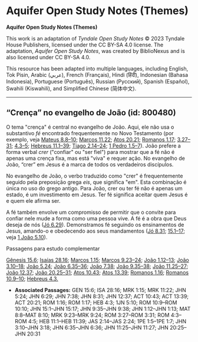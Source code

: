 # Aquifer Open Study Notes (Themes)

**Aquifer Open Study Notes (Themes)**

This work is an adaptation of *Tyndale Open Study Notes* © 2023 Tyndale House Publishers, licensed under the CC BY\-SA 4\.0 license. The adaptation, *Aquifer Open Study Notes*, was created by BiblioNexus and is also licensed under CC BY\-SA 4\.0\.

This resource has been adapted into multiple languages, including English, Tok Pisin, Arabic (عربي), French (Français), Hindi (हिंदी), Indonesian (Bahasa Indonesia), Portuguese (Português), Russian (Русский), Spanish (Español), Swahili (Kiswahili), and Simplified Chinese (简体中文).



--------------------------------

## “Crença” no evangelho de João (id: 800480)

O tema "crença" é central no evangelho de João. Aqui, ele não usa o substantivo *fé* encontrado frequentemente no Novo Testamento (por exemplo, veja [Mateus 8\.8–10](https://ref.ly/Matt8:8-Matt8:10); [Marcos 11\.22](https://ref.ly/Mark11:22); [Atos 20\.21](https://ref.ly/Acts20:21); [Romanos 1\.17](https://ref.ly/Rom1:17); [3\.27–31](https://ref.ly/Rom3:27-Rom3:31); [4\.3–5](https://ref.ly/Rom4:3-Rom4:5); [Hebreus 11\.1–39](https://ref.ly/Heb11:1-Heb11:39); [Tiago 2\.14–24](https://ref.ly/Jas2:14-Jas2:24); [1 Pedro 1\.5–7](https://ref.ly/1Pet1:5-1Pet1:7)). João prefere a forma verbal *crer* ("confiar" ou "ser fiel") para mostrar que a fé não é apenas uma crença fixa, mas está "viva" e requer ação. No evangelho de João, “crer” em Jesus é a marca de todos os verdadeiros discípulos.

No evangelho de João, o verbo traduzido como "crer" é frequentemente seguido pela preposição grega *eis*, que significa "em". Esta combinação é única no uso do grego antigo. Para João, crer ou ter fé não é apenas um estado, é um investimento em Jesus. Ter fé significa aceitar quem Jesus é e quem ele afirma ser.

A fé também envolve um compromisso de permitir que o convite para confiar nele mude a forma como uma pessoa vive. A fé é a obra que Deus deseja de nós ([Jó 6\.29](https://ref.ly/John6:29)). Demonstramos fé seguindo os ensinamentos de Jesus, amando\-o e obedecendo aos seus mandamentos ([Jó 8\.31](https://ref.ly/John8:31); [15\.1–17](https://ref.ly/John15:1-John15:17); veja [1 João 5\.10](https://ref.ly/1John5:10)).

Passagens para estudo complementar

[Gênesis 15\.6](https://ref.ly/Gen15:6); [Isaías 28\.16](https://ref.ly/Isa28:16); [Marcos 1\.15](https://ref.ly/Mark1:15); [Marcos 9\.23–24](https://ref.ly/Mark9:23-Mark9:24); [João 1\.12–13](https://ref.ly/John1:12-John1:13); [João 3\.10–18](https://ref.ly/John3:10-John3:18); [João 5\.24](https://ref.ly/John5:24); [João 6\.35–36](https://ref.ly/John6:35-John6:36); [João 7\.38](https://ref.ly/John7:38); [João 9\.35–38](https://ref.ly/John9:35-John9:38); [João 11\.25–27](https://ref.ly/John11:25-John11:27); [João 12\.37](https://ref.ly/John12:37); [João 20\.25–31](https://ref.ly/John20:25-John20:31); [Atos 10\.43](https://ref.ly/Acts10:43); [Atos 13\.39](https://ref.ly/Acts13:39); [Romanos 1\.16](https://ref.ly/Rom1:16); [Romanos 10\.9–10](https://ref.ly/Rom10:9-Rom10:10); [Hebreus 4\.3\.](https://ref.ly/Heb4:3)

* **Associated Passages:** GEN 15:6; ISA 28:16; MRK 1:15; MRK 11:22; JHN 5:24; JHN 6:29; JHN 7:38; JHN 8:31; JHN 12:37; ACT 10:43; ACT 13:39; ACT 20:21; ROM 1:16; ROM 1:17; HEB 4:3; 1JN 5:10; ROM 10:9–ROM 10:10; JHN 15:1–JHN 15:17; JHN 9:35–JHN 9:38; JHN 1:12–JHN 1:13; MAT 8:8–MAT 8:10; MRK 9:23–MRK 9:24; ROM 3:27–ROM 3:31; ROM 4:3–ROM 4:5; HEB 11:1–HEB 11:39; JAS 2:14–JAS 2:24; 1PE 1:5–1PE 1:7; JHN 3:10–JHN 3:18; JHN 6:35–JHN 6:36; JHN 11:25–JHN 11:27; JHN 20:25–JHN 20:31

